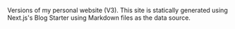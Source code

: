 Versions of my personal website (V3). This site is statically generated using Next.js's Blog Starter using Markdown files as the data source. 